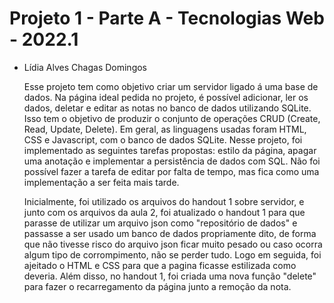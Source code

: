 # Projeto 1 - Parte A - Tecnologias Web - 2022.1
- Lídia Alves Chagas Domingos

  Esse projeto tem como objetivo criar um servidor ligado á uma base de dados. Na página ideal pedida no projeto, é possível adicionar, ler os dados, deletar e editar as notas no banco de dados utilizando SQLite. Isso tem o objetivo de produzir o conjunto de operações CRUD (Create, Read, Update, Delete). Em geral, as linguagens usadas foram HTML, CSS e Javascript, com o banco de dados SQLite. Nesse projeto, foi implementado as seguintes tarefas propostas: estilo da página, apagar uma anotação e implementar a persistência de dados com SQL. Não foi possível fazer a tarefa de editar por falta de tempo, mas fica como uma implementação a ser feita mais tarde.

  Inicialmente, foi utilizado os arquivos do handout 1 sobre servidor, e junto com os arquivos da aula 2, foi atualizado o handout 1 para que parasse de utilizar um arquivo json como "repositório de dados" e passasse a ser usado um banco de dados propriamente dito, de forma que não tivesse risco do arquivo json ficar muito pesado ou caso ocorra algum tipo de corrompimento, não se perder tudo. Logo em seguida, foi ajeitado o HTML e CSS para que a pagina ficasse estilizada como deveria. Além disso, no handout 1, foi criada uma nova função "delete" para fazer o recarregamento da página junto a remoção da nota.
